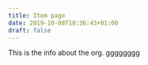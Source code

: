 ```yaml
---
title: Item page
date: 2019-10-08T10:36:43+01:00
draft: false
---
```

 
 This is the info about the org. gggggggg